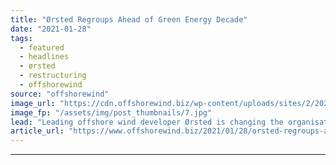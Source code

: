 ```yaml
---
title: "Ørsted Regroups Ahead of Green Energy Decade"
date: "2021-01-28"
tags: 
  - featured
  - headlines
  - ørsted
  - restructuring
  - offshorewind
source: "offshorewind"
image_url: "https://cdn.offshorewind.biz/wp-content/uploads/sites/2/2021/01/28142018/%C3%98rsted-Regroups-Ahead-of-Green-Energy-Decade.jpg"
image_fp: "/assets/img/post_thumbnails/7.jpg"
lead: "Leading offshore wind developer Ørsted is changing the organisational structure to strengthen its ability"
article_url: "https://www.offshorewind.biz/2021/01/28/orsted-regroups-ahead-of-green-energy-decade/"
---
```


---
